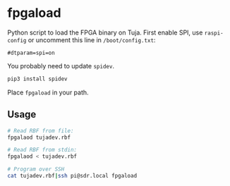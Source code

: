 # fpgaload

Python script to load the FPGA binary on Tuja.
First enable SPI, use `raspi-config` or uncomment this line in `/boot/config.txt`:

```
#dtparam=spi=on
```

You probably need to update `spidev`.

```bash
pip3 install spidev
```

Place `fpgaload` in your path.

## Usage

```bash
# Read RBF from file:
fpgalaod tujadev.rbf

# Read RBF from stdin:
fpgalaod < tujadev.rbf

# Program over SSH
cat tujadev.rbf|ssh pi@sdr.local fpgaload
```
